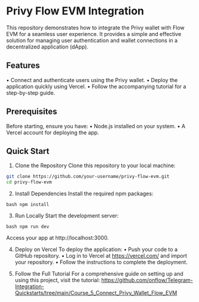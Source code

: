 # Privy Flow EVM Integration

This repository demonstrates how to integrate the Privy wallet with Flow EVM for a seamless user experience. It provides a simple and effective solution for managing user authentication and wallet connections in a decentralized application (dApp).

## Features

 •	Connect and authenticate users using the Privy wallet.
 •	Deploy the application quickly using Vercel.
 •	Follow the accompanying tutorial for a step-by-step guide.

## Prerequisites

Before starting, ensure you have:
 •	Node.js installed on your system.
 •	A Vercel account for deploying the app.

## Quick Start

 1.	Clone the Repository
Clone this repository to your local machine:

```bash
git clone https://github.com/your-username/privy-flow-evm.git
cd privy-flow-evm
```

 2.	Install Dependencies
Install the required npm packages:

```bash npm install```

 3.	Run Locally
Start the development server:

```bash npm run dev```

Access your app at http://localhost:3000.

 4.	Deploy on Vercel
To deploy the application:
	•	Push your code to a GitHub repository.
	•	Log in to Vercel at https://vercel.com/ and import your repository.
	•	Follow the instructions to complete the deployment.
	
 5.	Follow the Full Tutorial
For a comprehensive guide on setting up and using this project, visit the tutorial:
https://github.com/onflow/Telegram-Integration-Quickstarts/tree/main/Course_5_Connect_Privy_Wallet_Flow_EVM
